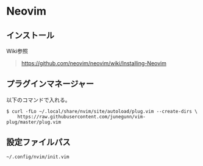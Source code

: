 # Neovim

## インストール
Wiki参照
> https://github.com/neovim/neovim/wiki/Installing-Neovim

## プラグインマネージャー
以下のコマンドで入れる。

```
$ curl -fLo ~/.local/share/nvim/site/autoload/plug.vim --create-dirs \
    https://raw.githubusercontent.com/junegunn/vim-plug/master/plug.vim
```

## 設定ファイルパス

```
~/.config/nvim/init.vim
```
